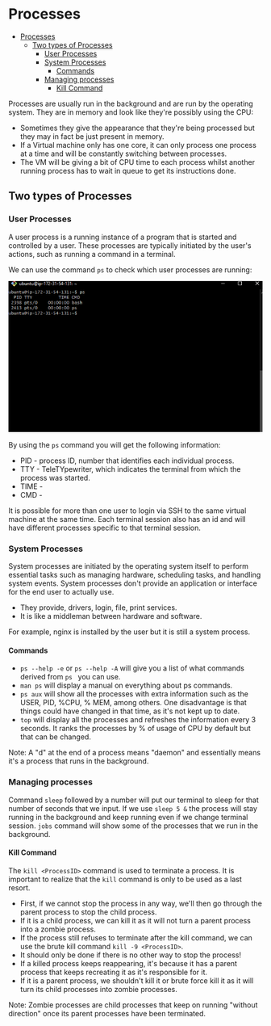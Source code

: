 # Processes

- [Processes](#processes)
  - [Two types of Processes](#two-types-of-processes)
    - [User Processes](#user-processes)
    - [System Processes](#system-processes)
      - [Commands](#commands)
    - [Managing processes](#managing-processes)
      - [Kill Command](#kill-command)


Processes are usually run in the background and are run by the operating system.
They are in memory and look like they're possibly using the CPU:
* Sometimes they give the appearance that they're being processed but they may in fact be just present in memory.
* If a Virtual machine only has one core, it can only process one process at a time and will be constantly switching between processes.
* The VM will be giving a bit of CPU time to each process whilst another running process has to wait in queue to get its instructions done.

## Two types of Processes

### User Processes 

A user process is a running instance of a program that is started and controlled by a user.
These processes are typically initiated by the user's actions, such as running a command in a terminal.

We can use the command `ps` to check which user processes are running:

![Screenshot-user-processes-ps.png](../readme-images/Screenshot-user-processes-ps.png)

By using the `ps` command you will get the following information:
* PID - process ID, number that identifies each individual process.
* TTY - TeleTYpewriter, which indicates the terminal from which the process was started.
* TIME - 
* CMD - 

It is possible for more than one user to login via SSH to the same virtual machine at the same time.
Each terminal session also has an id and will have different processes specific to that terminal session.

### System Processes

System processes are initiated by the operating system itself to perform essential tasks such as managing hardware, scheduling tasks, and handling system events.
System processes don't provide an application or interface for the end user to actually use.
* They provide, drivers, login, file, print services. 
* It is like a middleman between hardware and software.

For example, nginx is installed by the user but it is still a system process.

#### Commands

* `ps --help -e` or `ps --help -A` will give you a list of what commands derived from `ps ` you can use.
* `man ps` will display a manual on everything about ps commands.
* `ps aux` will show all the processes with extra information such as the USER, PID, %CPU, % MEM, among others. One disadvantage is that things could have changed in that time, as it's not kept up to date.
* `top` will display all the processes and refreshes the information every 3 seconds. It ranks the processes by % of usage of CPU by default but that can be changed.

Note: A "d" at the end of a process means "daemon" and essentially means it's a process that runs in the background.

### Managing processes

Command `sleep` followed by a number will put our terminal to sleep for that number of seconds that we input.
If we use `sleep 5 &` the process will stay running in the background and keep running even if we change terminal session.
`jobs` command will show some of the processes that we run in the background.

#### Kill Command

The `kill <ProcessID>` command is used to terminate a process.
It is important to realize that the `kill` command is only to be used as a last resort.
 * First, if we cannot stop the process in any way, we'll then go through the parent process to stop the child process.
 * If it is a child process, we can kill it as it will not turn a parent process into a zombie process.
 * If the process still refuses to terminate after the kill command, we can use the brute kill command `kill -9 <ProcessID>`. 
 * It should only be done if there is no other way to stop the process!
 * If a killed process keeps reappearing, it's because it has a parent process that keeps recreating it as it's responsible for it.
 * If it is a parent process, we shouldn't kill it or brute force kill it as it will turn its child processes into zombie processes. 

Note: Zombie processes are child processes that keep on running "without direction" once its parent processes have been terminated.

